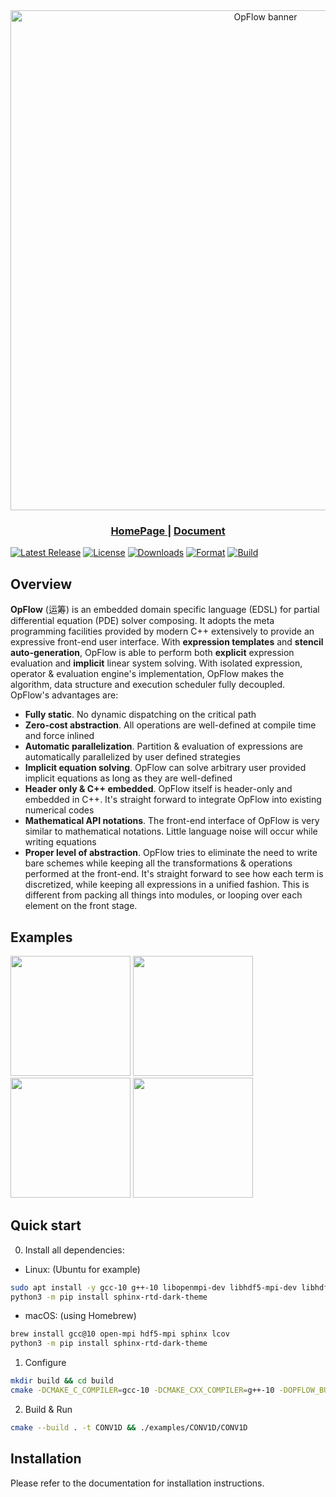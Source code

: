 <div align="center">
  <img width="800px" src="https://github.com/OpFlow-dev/OpFlow/blob/master/doc/assets/opflow_banner_slice.png" alt="OpFlow banner">
  <h3> <a href="http://82.156.24.95/"> HomePage </a> | <a href="http://82.156.24.95/doc"> Document </a> </h3>

</div>

[![Latest Release](https://img.shields.io/github/v/release/OpFlow-dev/OpFlow?color=blue&label=Latest%20Release)](https://github.com/OpFlow-dev/OpFlow/releases/latest)
[![License](https://img.shields.io/badge/license-MPL--2.0-blue)](https://github.com/OpFlow-dev/OpFlow/blob/master/LICENSE)
[![Downloads](https://img.shields.io/github/downloads/OpFlow-dev/OpFlow/total?color=blue&label=Downloads)](https://github.com/OpFlow-dev/OpFlow/releases/latest)
[![Format](https://img.shields.io/github/workflow/status/OpFlow-dev/OpFlow/AutoFormat?color=green&label=Format)](https://github.com/OpFlow-dev/OpFlow/actions/workflows/AutoFormat.yml)
[![Build](https://img.shields.io/github/workflow/status/OpFlow-dev/OpFlow/BuildAndTest?color=green&label=Build)](https://github.com/OpFlow-dev/OpFlow/actions/workflows/Build.yml)

## Overview

**OpFlow** (运筹) is an embedded domain specific language (EDSL) for partial differential equation (PDE) solver composing.
It adopts the meta programming facilities provided by modern C++ extensively to provide an expressive front-end user
interface. With **expression templates** and **stencil auto-generation**, OpFlow is able to perform both **explicit** expression
evaluation and **implicit** linear system solving. With isolated expression, operator & evaluation engine's implementation,
OpFlow makes the algorithm, data structure and execution scheduler fully decoupled. OpFlow's advantages are:

- **Fully static**. No dynamic dispatching on the critical path
- **Zero-cost abstraction**. All operations are well-defined at compile time and force inlined
- **Automatic parallelization**. Partition & evaluation of expressions are automatically parallelized by user defined strategies
- **Implicit equation solving**. OpFlow can solve arbitrary user provided implicit equations as long as they are well-defined
- **Header only & C++ embedded**. OpFlow itself is header-only and embedded in C++. It's straight forward to integrate
  OpFlow into existing numerical codes
- **Mathematical API notations**. The front-end interface of OpFlow is very similar to mathematical notations. Little
  language noise will occur while writing equations
- **Proper level of abstraction**. OpFlow tries to eliminate the need to write bare schemes while keeping all the
  transformations & operations performed at the front-end. It's straight forward to see how each term is discretized,
  while keeping all expressions in a unified fashion. This is different from packing all things into modules, or
  looping over each element on the front stage.

## Examples

<a href="https://github.com/OpFlow-dev/OpFlow/blob/master/examples/CONV1D/CONV1D.cpp"><img src="https://github.com/OpFlow-dev/OpFlow/blob/master/doc/03_Examples/assets/weno.gif" height="192px"></a>
<a href="https://github.com/OpFlow-dev/OpFlow/blob/master/examples/FTCS2D/FTCS-OMP.cpp"> <img src="https://github.com/OpFlow-dev/OpFlow/blob/master/doc/03_Examples/assets/heattransfer.gif" height="192px"></a>
<a href="https://github.com/OpFlow-dev/OpFlow/blob/master/examples/LidDriven/LidDriven2D.cpp"><img src="https://github.com/OpFlow-dev/OpFlow/blob/master/doc/03_Examples/assets/liddriven.gif" height="192px"></a>
<a href="https://github.com/OpFlow-dev/OpFlow/blob/amr/examples/LevelSet/AMRLS.cpp"><img src="https://github.com/OpFlow-dev/OpFlow/blob/master/doc/03_Examples/assets/amrls.gif" height="192px"></a>

## Quick start

0. Install all dependencies:

- Linux: (Ubuntu for example)
```bash
sudo apt install -y gcc-10 g++-10 libopenmpi-dev libhdf5-mpi-dev libhdf5-dev python3-pip python3-sphinx lcov
python3 -m pip install sphinx-rtd-dark-theme
```
- macOS: (using Homebrew)
```bash
brew install gcc@10 open-mpi hdf5-mpi sphinx lcov
python3 -m pip install sphinx-rtd-dark-theme
```
1. Configure
```bash
mkdir build && cd build
cmake -DCMAKE_C_COMPILER=gcc-10 -DCMAKE_CXX_COMPILER=g++-10 -DOPFLOW_BUILD_ALL=ON -DOPFLOW_WITH_VTK=OFF ..
```
2. Build & Run
```bash
cmake --build . -t CONV1D && ./examples/CONV1D/CONV1D
```
## Installation

Please refer to the documentation for installation instructions.